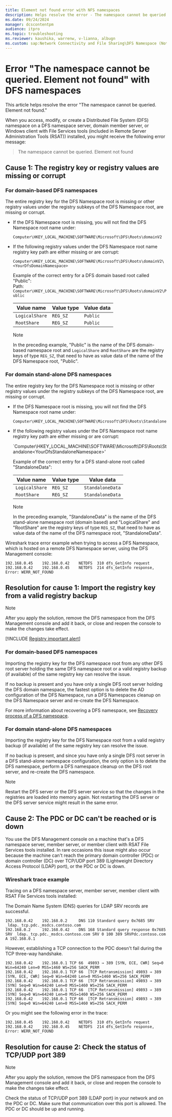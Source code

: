 ```yaml
---
title: Element not found error with NFS namespaces
description: Helps resolve the error - The namespace cannot be queried. Element not found.
ms.date: 09/24/2024
manager: dcscontentpm
audience: itpro
ms.topic: troubleshooting
ms.reviewer: kaushika, warrenw, v-lianna, albugn
ms.custom: sap:Network Connectivity and File Sharing\DFS Namespace (Not Replication), csstroubleshoot
---
```

# Error "The namespace cannot be queried. Element not found" with DFS namespaces

This article helps resolve the error "The namespace cannot be queried. Element not found."

When you access, modify, or create a Distributed File System (DFS) namespace on a DFS namespace server, domain member server, or Windows client with File Services tools (included in Remote Server Administration Tools (RSAT)) installed, you might receive the following error message:

> The namespace cannot be queried. Element not found

## Cause 1: The registry key or registry values are missing or corrupt

### For domain-based DFS namespaces

The entire registry key for the DFS Namespace root is missing or other registry values under the registry subkeys of the DFS Namespace root, are missing or corrupt.

- If the DFS Namespace root is missing, you will not find the DFS Namespace root name under:

  `Computer\HKEY_LOCAL_MACHINE\SOFTWARE\Microsoft\DFS\Roots\domainV2`

- If the following registry values under the DFS Namespace root name registry key path are either missing or are corrupt:

  `Computer\HKEY_LOCAL_MACHINE\SOFTWARE\Microsoft\DFS\Roots\domainV2\<YourDfsDomainNamespace>`

  Example of the correct entry for a DFS domain based root called "Public":  
  Path: `Computer\HKEY_LOCAL_MACHINE\SOFTWARE\Microsoft\DFS\Roots\domainV2\Public`

  |Value name  |Value type  |Value data  |
  |---------|---------|---------|
  |`LogicalShare`     |`REG_SZ`         |`Public`         |
  |`RootShare`     |`REG_SZ`         |`Public`         |

  > [!NOTE]
  > In the preceding example, "Public" is the name of the DFS domain-based namespace root and `LogicalShare` and `RootShare` are the registry keys of type `REG_SZ`, that need to have as value data of the name of the DFS Namespace root, "Public".
  
### For domain stand-alone DFS namespaces

The entire registry key for the DFS Namespace root is missing or other registry values under the registry subkeys of the DFS Namespace root, are missing or corrupt.

- If the DFS Namespace root is missing, you will not find the DFS Namespace root name under:

  `Computer\HKEY_LOCAL_MACHINE\SOFTWARE\Microsoft\DFS\Roots\Standalone`

- If the following registry values under the DFS Namespace root name registry key path are either missing or are corrupt:

  `Computer\HKEY_LOCAL_MACHINE\SOFTWARE\Microsoft\DFS\Roots\Standalone\<YourDfsStandaloneNamespace>'

  Example of the correct entry for a DFS stand-alone root called "StandaloneData":  

  |Value name  |Value type  |Value data  |
  |---------|---------|---------|
  |`LogicalShare`     |`REG_SZ`         |`StandaloneData`         |
  |`RootShare`     |`REG_SZ`         |`StandaloneData`         |

  > [!NOTE]
  > In the preceding example, "StandaloneData" is the name of the DFS stand-alone namespace root (domain based) and "LogicalShare" and "RootShare" are the registry keys of type `REG_SZ`, that need to have as value data of the name of the DFS namespace root, "StandaloneData".  

Wireshark trace error example when trying to access a DFS Namespace, which is hosted on a remote DFS Namespace server, using the DFS Management console:

```output
192.168.0.45	192.168.0.42	NETDFS	310	dfs_GetInfo request 
192.168.0.42	192.168.0.45	NETDFS	214	dfs_GetInfo response, Error: WERR_NOT_FOUND
```

## Resolution for cause 1: Import the registry key from a valid registry backup

> [!NOTE]
> After you apply the solution, remove the DFS namespace from the DFS Management console and add it back, or close and reopen the console to make the changes take effect.

[!INCLUDE [Registry important alert](../../includes/registry-important-alert.md)]

### For domain-based DFS namespaces

Importing the registry key for the DFS namespace root from any other DFS root server holding the same DFS namespace root or a valid registry backup (if available) of the same registry key can resolve the issue.

If no backup is present and you have only a single DFS root server holding the DFS domain namespace, the fastest option is to delete the AD configuration of the DFS Namespace, run a DFS Namespaces cleanup on the DFS Namespace server and re-create the DFS Namespace. 

For more information about recovering a DFS namespace, see [Recovery process of a DFS namespace](/troubleshoot/windows-server/networking/recovery-process-of-dfs-namespace).

### For domain stand-alone DFS namespaces

Importing the registry key for the DFS Namespace root from a valid registry backup (if available) of the same registry key can resolve the issue.

If no backup is present, and since you have only a single DFS root server in a DFS stand-alone namespace configuration, the only option is to delete the DFS namespace, perform a DFS namespace cleanup on the DFS root server, and re-create the DFS namespace.

> [!NOTE]
> Restart the DFS server or the DFS server service so that the changes in the registries are loaded into memory again. Not restarting the DFS server or the DFS server service might result in the same error.

## Cause 2: The PDC or DC can't be reached or is down

You use the DFS Management console on a machine that's a DFS namespace server, member server, or member client with RSAT File Services tools installed. In rare occasions this issue might also occur because the machine can't reach the primary domain controller (PDC) or domain controller (DC) over TCP/UDP port 389 (Lightweight Directory Access Protocol (LDAP) port), or the PDC or DC is down.
  
### Wireshark trace example

Tracing on a DFS namespace server, member server, member client with RSAT File Services tools installed:

The Domain Name System (DNS) queries for LDAP SRV records are successful.

```output
192.168.0.42	192.168.0.2	    DNS	110	Standard query 0x7685 SRV _ldap._tcp.pdc._msdcs.contoso.com
192.168.0.2	    192.168.0.42	DNS	168	Standard query response 0x7685 SRV _ldap._tcp.pdc._msdcs.contoso.com SRV 0 100 389 SRVPdc.contoso.com A 192.168.0.1
```

However, establishing a TCP connection to the PDC doesn't fail during the TCP three-way handshake.

```output
192.168.0.42	192.168.0.1	TCP	66	49893 → 389 [SYN, ECE, CWR] Seq=0 Win=64240 Len=0 MSS=1460 WS=256 SACK_PERM
192.168.0.42	192.168.0.1	TCP	66	[TCP Retransmission] 49893 → 389 [SYN, ECE, CWR] Seq=0 Win=64240 Len=0 MSS=1460 WS=256 SACK_PERM
192.168.0.42	192.168.0.1	TCP	66	[TCP Retransmission] 49893 → 389 [SYN] Seq=0 Win=64240 Len=0 MSS=1460 WS=256 SACK_PERM
192.168.0.42	192.168.0.1	TCP	66	[TCP Retransmission] 49893 → 389 [SYN] Seq=0 Win=64240 Len=0 MSS=1460 WS=256 SACK_PERM
192.168.0.42	192.168.0.1	TCP	66	[TCP Retransmission] 49893 → 389 [SYN] Seq=0 Win=64240 Len=0 MSS=1460 WS=256 SACK_PERM
```

Or you might see the following error in the trace:

```output
192.168.0.45	192.168.0.42	NETDFS	310	dfs_GetInfo request 
192.168.0.42	192.168.0.45	NETDFS	214	dfs_GetInfo response, Error: WERR_NOT_FOUND
```

## Resolution for cause 2: Check the status of TCP/UDP port 389

> [!NOTE]
> After you apply the solution, remove the DFS namespace from the DFS Management console and add it back, or close and reopen the console to make the changes take effect.

Check the status of TCP/UDP port 389 (LDAP port) in your network and on the PDC or DC. Make sure that communication over this port is allowed. The PDC or DC should be up and running.
